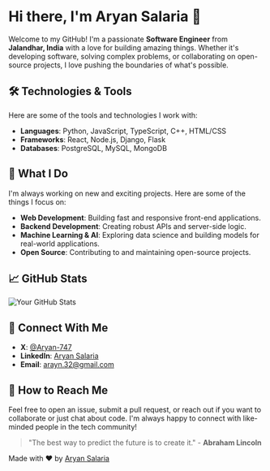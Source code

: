 # Hi there, I'm Aryan Salaria 👋

Welcome to my GitHub! I'm a passionate **Software Engineer** from **Jalandhar, India** with a love for building amazing things. Whether it's developing software, solving complex problems, or collaborating on open-source projects, I love pushing the boundaries of what's possible.

## 🛠️ Technologies & Tools

Here are some of the tools and technologies I work with:

- **Languages**: Python, JavaScript, TypeScript, C++, HTML/CSS
- **Frameworks**: React, Node.js, Django, Flask
- **Databases**: PostgreSQL, MySQL, MongoDB

## 🚀 What I Do

I'm always working on new and exciting projects. Here are some of the things I focus on:

- **Web Development**: Building fast and responsive front-end applications.
- **Backend Development**: Creating robust APIs and server-side logic.
- **Machine Learning & AI**: Exploring data science and building models for real-world applications.
- **Open Source**: Contributing to and maintaining open-source projects.

## 📈 GitHub Stats

![Your GitHub Stats](https://github-readme-stats.vercel.app/api?username=Aryan-747&show_icons=true&hide_title=true&count_private=true&hide=prs
)

## 📣 Connect With Me

- **X**: [@Aryan-747](https://x.com/Aryan_747)
- **LinkedIn**: [Aryan Salaria](https://www.linkedin.com/in/aryan-salaria-b75480243/)
- **Email**: [arayn.32@gmail.com](mailto:arayn.32@gmail.com)

## 🎯 How to Reach Me

Feel free to open an issue, submit a pull request, or reach out if you want to collaborate or just chat about code. I'm always happy to connect with like-minded people in the tech community!


> "The best way to predict the future is to create it." - **Abraham Lincoln**

Made with ❤️ by [Aryan Salaria](https://github.com/Aryan-747)
